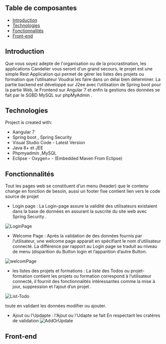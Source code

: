 ## Table de composantes 
* [Introduction](#introduction)
* [Technologies](#technologies)
* [Fonctionnalités](#Fonctionnalités)
* [Front-end](#front-end)

## Introduction
Que vous soyez adepte de l'organisation ou de la procrastination, les applications Candelier vous seront d'un grand secours, le projet est une simple Rest Application qui permet de gérer les listes des projets ou formation que l’utilisateur Voudrai les faire dans un délai bien déterminer.
La partie backend est développé sur J2ee avec l’utilisation de Spring boot pour la partie Web, le Frontend sur Angular 7 et enfin la gestions des données se fait par le SGBD MySQL sur phpMyAdmin .

	
## Technologies
Project is created with:

* Aangular 7
* Spring boot , Spring Security 
* Visual Studio Code - Latest Version
* Java 8+ et JEE
* Phpmyadmin ,MySQL
* Eclipse - Oxygen+ - (Embedded Maven From Eclipse)
	
## Fonctionnalités 
Tout les pages web se constituent d’un menu (header) que le contenu change en fonction de besoin, aussi un footer fixe contient lien vers le code source de projet 



* Login page :
La Login-page assure la validité des utilisateurs existaient dans la base de données en assurant la suscrite du site web avec Spring Security .


![LoginPage](https://user-images.githubusercontent.com/51484343/79808173-4fb29900-836d-11ea-9f45-9eafb2690a56.png)


* Welcome Page :
Après la validation de des données fournis par l’utilisateur, une welcome page apparait en spécifiant le nom d’utilisateur connecté.
La différence par rapport au Login page se traduit au niveau de menu (disparition du Button login et l’apparition d’autre Button.


![welcomPage](https://user-images.githubusercontent.com/51484343/79808175-504b2f80-836d-11ea-9aca-ce09be9982d6.png)


* les listes des projets et formations :
La liste des Todos ou projet-formation contient les projets ou formation correspond à l’utilisateur connecté, il fournit des fonctionnalités intéressantes comme la mise à jour, suppression et l’ajout d’un projet .


![List-Todo](https://user-images.githubusercontent.com/51484343/79808171-4fb29900-836d-11ea-8f39-0d11e0f80b89.png)

toute en validant les données modifier ou ajouter.
 
 * Ajout ou l'Updapte :
 l'Ajout ou l'Udapte se fait  En respectant   les cratères de validation 
![AddOrUpdate](https://user-images.githubusercontent.com/51484343/79808168-4e816c00-836d-11ea-937d-60facc244c07.png)



## Front-end
